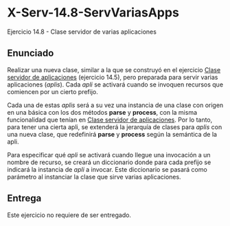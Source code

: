 # X-Serv-14.8-ServVariasApps
Ejercicio 14.8 - Clase servidor de varias aplicaciones

## Enunciado

Realizar una nueva clase, similar a la que se construyó en el ejercicio <a href="https://github.com/CursosWeb/X-Serv-14.5-ServAplicaciones">Clase servidor de aplicaciones</a> (ejercicio 14.5), pero preparada para servir varias aplicaciones (<i>aplis</i>). Cada <i>apli</i> se activará cuando se invoquen recursos que comiencen por un cierto prefijo.

Cada una de estas <i>aplis</i> será a su vez una instancia de una clase con origen en una básica con los dos métodos <b>parse</b> y <b>process</b>, con la misma funcionalidad que tenían en <a href="https://github.com/CursosWeb/X-Serv-14.5-ServAplicaciones">Clase servidor de aplicaciones</a>. Por lo tanto, para tener una cierta apli, se extenderá la jerarquía de clases para <i>aplis</i> con una nueva clase, que redefinirá <b>parse</b> y <b>process</b> según la semántica de la apli.

Para especificar qué <i>apli</i> se activará cuando llegue una invocación a un nombre de recurso, se creará un diccionario donde para cada prefijo se indicará la instancia de <i>apli</i> a invocar. Este diccionario se pasará como parámetro al instanciar la clase que sirve varias aplicaciones.

## Entrega

Este ejercicio no requiere de ser entregado.
